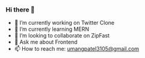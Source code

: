 ### Hi there 👋

<!--
**umangp31/umangp31** is a ✨ _special_ ✨ repository because its `README.md` (this file) appears on your GitHub profile.
-->

- 🔭 I’m currently working on Twitter Clone
- 🌱 I’m currently learning MERN
- 👯 I’m looking to collaborate on ZipFast
- 💬 Ask me about Frontend
- 📫 How to reach me: umangpatel3105@gmail.com
